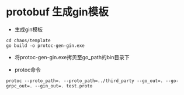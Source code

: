 # protobuf 生成gin模板

* 生成gin模板

```shell
cd chaos/template
go build -o protoc-gen-gin.exe
```

* 将protoc-gen-gin.exe拷贝至go_path的bin目录下

* protoc命令

```shell
protoc --proto_path=. --proto_path=../third_party --go_out=. --go-grpc_out=. --gin_out=. test.proto
```

